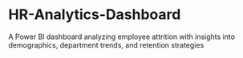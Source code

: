# HR-Analytics-Dashboard
A Power BI dashboard analyzing employee attrition with insights into demographics, department trends, and retention strategies
